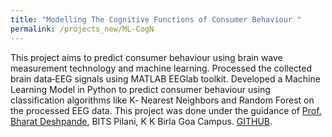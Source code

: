 ```yaml
---
title: "Modelling The Cognitive Functions of Consumer Behaviour "
permalink: /projects_new/ML-CogN
---
```


This project aims to predict consumer behaviour using brain wave measurement technology and machine learning. Processed the collected brain data‑EEG signals using MATLAB EEGlab toolkit. Developed a Machine Learning Model in Python to predict consumer behaviour using classification algorithms like K‑ Nearest Neighbors and
Random Forest on the processed EEG data. This project was done under the guidance of [Prof. Bharat Deshpande](https://www.bits-pilani.ac.in/goa/bmd/profile), BITS Pilani, K K Birla Goa Campus. [GITHUB](https://github.com/vishwa27yvs/ML-and-Consumer-Neuroscience).
